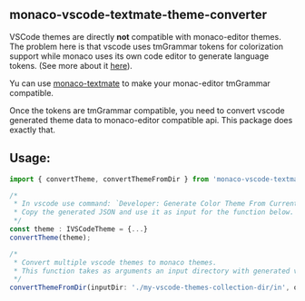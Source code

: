 ## monaco-vscode-textmate-theme-converter

VSCode themes are directly __not__ compatible with monaco-editor themes. The problem here is that vscode uses tmGrammar tokens for colorization support while monaco uses its own code editor to generate language tokens.
(See more about it [here](https://github.com/Microsoft/monaco-editor/issues/675#issuecomment-363151951)).

Yu can use [monaco-textmate](https://www.npmjs.com/package/monaco-textmate) to make your monac-editor tmGrammar compatible.


Once the tokens are tmGrammar compatible, you need to convert vscode generated theme data to monaco-editor compatible api. This package does exactly that.

## Usage:

```ts
import { convertTheme, convertThemeFromDir } from 'monaco-vscode-textmate-theme-converter';

/*
 * In vscode use command: `Developer: Generate Color Theme From Current Settings`
 * Copy the generated JSON and use it as input for the function below.
 */
const theme : IVSCodeTheme = {...}
convertTheme(theme);

/*
 * Convert multiple vscode themes to monaco themes.
 * This function takes as arguments an input directory with generated vscode json files and generated output files with the same names at output directory.
 */
convertThemeFromDir(inputDir: './my-vscode-themes-collection-dir/in', outDir: './my-vscode-themes-collection-dir/out');
```
